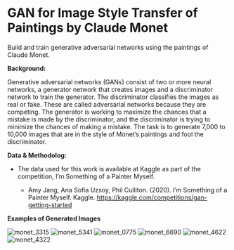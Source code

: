 # GAN for Image Style Transfer of Paintings by Claude Monet
Build and train generative adversarial networks using the paintings of Claude Monet.

**Background:**

Generative adversarial networks (GANs) consist of two or more neural networks, a generator network that creates images and a discriminator network to train the generator. The discriminator classifies the images as real or fake. These are called adversarial networks because they are competing. The generator is working to maximize the chances that a mistake is made by the discriminator, and the discriminator is trying to minimize the chances of making a mistake. The task is to generate 7,000 to 10,000 images that are in the style of Monet’s paintings and fool the discriminator. 

**Data & Methodolog:**

- The data used for this work is available at Kaggle as part of the competition, I’m Something of a Painter Myself.

  - Amy Jang, Ana Sofia Uzsoy, Phil Culliton. (2020). I’m Something of a Painter Myself. Kaggle. https://kaggle.com/competitions/gan-getting-started

**Examples of Generated Images**

![monet_3315](https://github.com/user-attachments/assets/a74db28d-ac0a-4e0d-ba02-329d9a7a525b)
![monet_5341](https://github.com/user-attachments/assets/a2eccaa7-2125-428d-aeeb-4f3f8497c87d)
![monet_0775](https://github.com/user-attachments/assets/d83c936b-9d8e-450b-8e97-0f7b680e5f1a)
![monet_6690](https://github.com/user-attachments/assets/a82d482b-8458-40a5-8cfc-e241da803ba3)
![monet_4622](https://github.com/user-attachments/assets/a01c1f0e-47ff-4ed0-8241-62ce35e0c26b)
![monet_4322](https://github.com/user-attachments/assets/55dd79d3-bb1c-48b8-991b-0a806d9bce16)



